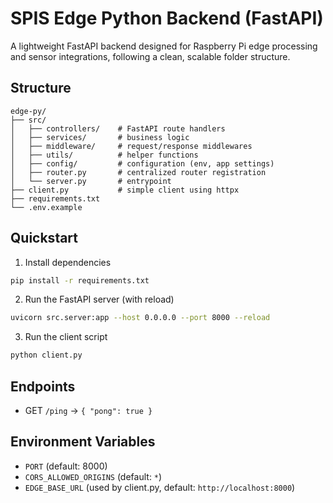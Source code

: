 # SPIS Edge Python Backend (FastAPI)

A lightweight FastAPI backend designed for Raspberry Pi edge processing and sensor integrations, following a clean, scalable folder structure.

## Structure
```
edge-py/
├── src/
│   ├── controllers/    # FastAPI route handlers
│   ├── services/       # business logic
│   ├── middleware/     # request/response middlewares
│   ├── utils/          # helper functions
│   ├── config/         # configuration (env, app settings)
│   ├── router.py       # centralized router registration
│   └── server.py       # entrypoint
├── client.py           # simple client using httpx
├── requirements.txt
└── .env.example
```

## Quickstart
1. Install dependencies
```bash
pip install -r requirements.txt
```

2. Run the FastAPI server (with reload)
```bash
uvicorn src.server:app --host 0.0.0.0 --port 8000 --reload
```

3. Run the client script
```bash
python client.py
```

## Endpoints
- GET `/ping` → `{ "pong": true }`

## Environment Variables
- `PORT` (default: 8000)
- `CORS_ALLOWED_ORIGINS` (default: `*`)
- `EDGE_BASE_URL` (used by client.py, default: `http://localhost:8000`)